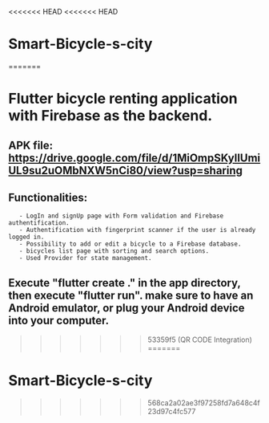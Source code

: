 <<<<<<< HEAD
<<<<<<< HEAD
# Smart-Bicycle-s-city
=======
# Flutter bicycle renting application with Firebase as the backend.
## APK file: https://drive.google.com/file/d/1MiOmpSKylIUmiUL9su2uOMbNXW5nCi80/view?usp=sharing
## Functionalities:
       - LogIn and signUp page with Form validation and Firebase authentification.
       - Authentification with fingerprint scanner if the user is already logged in.
       - Possibility to add or edit a bicycle to a Firebase database.
       - bicycles list page with sorting and search options.
       - Used Provider for state management.
## Execute "flutter create ." in the app directory, then execute "flutter run". make sure to have an Android emulator, or plug your Android device into your computer.
>>>>>>> 53359f5 (QR CODE Integration)
=======
# Smart-Bicycle-s-city
>>>>>>> 568ca2a02ae3f97258fd7a648c4f23d97c4fc577
